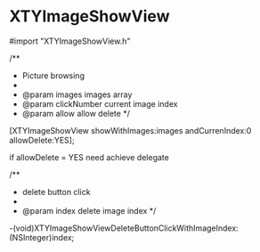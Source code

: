 # XTYImageShowView

#import "XTYImageShowView.h"


/**
 *  Picture browsing
 *
 *  @param images      images array
 *  @param clickNumber current image index
 *  @param allow allow delete
 */



 [XTYImageShowView showWithImages:images andCurrenIndex:0 allowDelete:YES];
 
 if allowDelete = YES  need achieve delegate
 
 /**
 *  delete button click
 *
 *  @param index delete image index
 */


-(void)XTYImageShowViewDeleteButtonClickWithImageIndex:(NSInteger)index;
